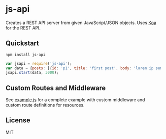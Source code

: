 # js-api
Creates a REST API server from given JavaScript/JSON objects.
Uses [Koa](https://github.com/koajs/koa) for the REST API.

## Quickstart
```bash
npm install js-api
```

```javascript
var jsapi = require('js-api');
var data = {posts: [{id: 'p1', title: 'first post', body: 'lorem ip sum'}]};
jsapi.start(data, 3000);
```

## Custom Routes and Middleware
See [example.js](example.js) for a complete example with custom middleware and custom route definitions for resources.

## License
MIT
